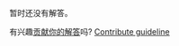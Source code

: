 
暂时还没有解答。

有兴趣[贡献你的解答](https://github.com/BFEdev/BFE.dev-solutions/blob/main/quiz/message-channel_zh.md)吗? [Contribute guideline](https://github.com/BFEdev/BFE.dev-solutions#how-to-contribute)
